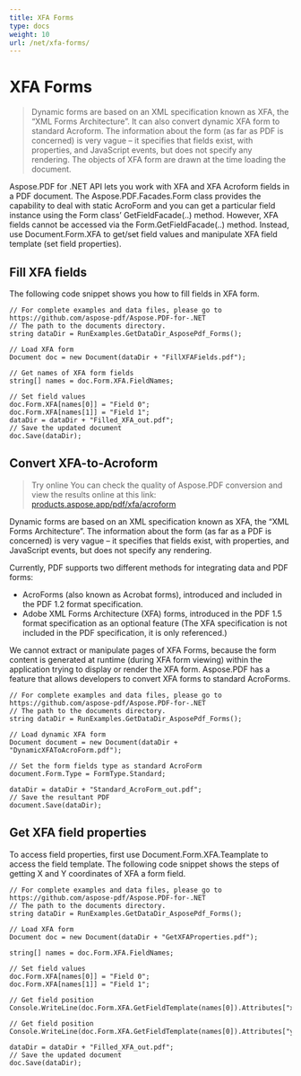 ```yaml
---
title: XFA Forms
type: docs
weight: 10
url: /net/xfa-forms/
---
```

# XFA Forms

>Dynamic forms are based on an XML specification known as XFA, the “XML Forms Architecture”. It can also convert dynamic XFA form to standard Acroform. The information about the form (as far as PDF is concerned) is very vague – it specifies that fields exist, with properties, and JavaScript events, but does not specify any rendering. The objects of XFA form are drawn at the time loading the document.

Aspose.PDF for .NET API lets you work with XFA and XFA Acroform fields in a PDF document. The Aspose.PDF.Facades.Form class provides the capability to deal with static AcroForm and you can get a particular field instance using the Form class’ GetFieldFacade(..) method. However, XFA fields cannot be accessed via the Form.GetFieldFacade(..) method. Instead, use Document.Form.XFA to get/set field values and manipulate XFA field template (set field properties).

## Fill XFA fields
The following code snippet shows you how to fill fields in XFA form.
```
// For complete examples and data files, please go to https://github.com/aspose-pdf/Aspose.PDF-for-.NET
// The path to the documents directory.
string dataDir = RunExamples.GetDataDir_AsposePdf_Forms();

// Load XFA form
Document doc = new Document(dataDir + "FillXFAFields.pdf");

// Get names of XFA form fields
string[] names = doc.Form.XFA.FieldNames;

// Set field values
doc.Form.XFA[names[0]] = "Field 0";
doc.Form.XFA[names[1]] = "Field 1";
dataDir = dataDir + "Filled_XFA_out.pdf";
// Save the updated document
doc.Save(dataDir);
```
## Convert XFA-to-Acroform
>Try online
You can check the quality of Aspose.PDF conversion and view the results online at this link: [products.aspose.app/pdf/xfa/acroform](https://products.aspose.app/pdf/xfa/acroform)

Dynamic forms are based on an XML specification known as XFA, the “XML Forms Architecture”. The information about the form (as far as a PDF is concerned) is very vague – it specifies that fields exist, with properties, and JavaScript events, but does not specify any rendering.

Currently, PDF supports two different methods for integrating data and PDF forms:

- AcroForms (also known as Acrobat forms), introduced and included in the PDF 1.2 format specification.
- Adobe XML Forms Architecture (XFA) forms, introduced in the PDF 1.5 format specification as an optional feature (The XFA specification is not included in the PDF specification, it is only referenced.)

We cannot extract or manipulate pages of XFA Forms, because the form content is generated at runtime (during XFA form viewing) within the application trying to display or render the XFA form. Aspose.PDF has a feature that allows developers to convert XFA forms to standard AcroForms.
```
// For complete examples and data files, please go to https://github.com/aspose-pdf/Aspose.PDF-for-.NET
// The path to the documents directory.
string dataDir = RunExamples.GetDataDir_AsposePdf_Forms();

// Load dynamic XFA form
Document document = new Document(dataDir + "DynamicXFAToAcroForm.pdf");

// Set the form fields type as standard AcroForm
document.Form.Type = FormType.Standard;

dataDir = dataDir + "Standard_AcroForm_out.pdf";
// Save the resultant PDF
document.Save(dataDir);
```
## Get XFA field properties
To access field properties, first use Document.Form.XFA.Teamplate to access the field template. The following code snippet shows the steps of getting X and Y coordinates of XFA a form field.
```
// For complete examples and data files, please go to https://github.com/aspose-pdf/Aspose.PDF-for-.NET
// The path to the documents directory.
string dataDir = RunExamples.GetDataDir_AsposePdf_Forms();

// Load XFA form
Document doc = new Document(dataDir + "GetXFAProperties.pdf");

string[] names = doc.Form.XFA.FieldNames;

// Set field values
doc.Form.XFA[names[0]] = "Field 0";
doc.Form.XFA[names[1]] = "Field 1";

// Get field position
Console.WriteLine(doc.Form.XFA.GetFieldTemplate(names[0]).Attributes["x"].Value);

// Get field position
Console.WriteLine(doc.Form.XFA.GetFieldTemplate(names[0]).Attributes["y"].Value);

dataDir = dataDir + "Filled_XFA_out.pdf";
// Save the updated document
doc.Save(dataDir);
```
